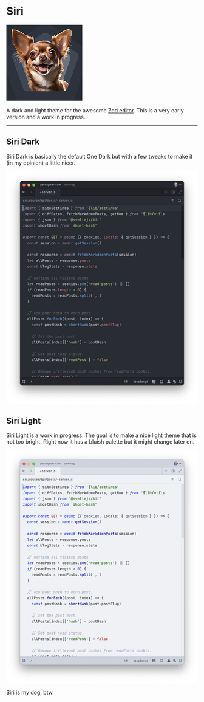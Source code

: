 # Siri

![Siri icon](https://raw.githubusercontent.com/perragnar/zed-theme-siri/main/assets/icon-xs.jpg)

A dark and light theme for the awesome [Zed editor](https://zed.dev). This is a very early version and a work in progress.

---

## Siri Dark

Siri Dark is basically the default One Dark but with a few tweaks to make it (in my opinion) a little nicer.

![Siri Dark theme](https://raw.githubusercontent.com/perragnar/zed-theme-siri/main/assets/screenshot-siri-dark.png)

## Siri Light

Siri Light is a work in progress. The goal is to make a nice light theme that is not too bright. Right now it has a bluish palette but it might change later on.

![Siri Light theme](https://raw.githubusercontent.com/perragnar/zed-theme-siri/main/assets/screenshot-siri-light.png)

Siri is my dog, btw.
